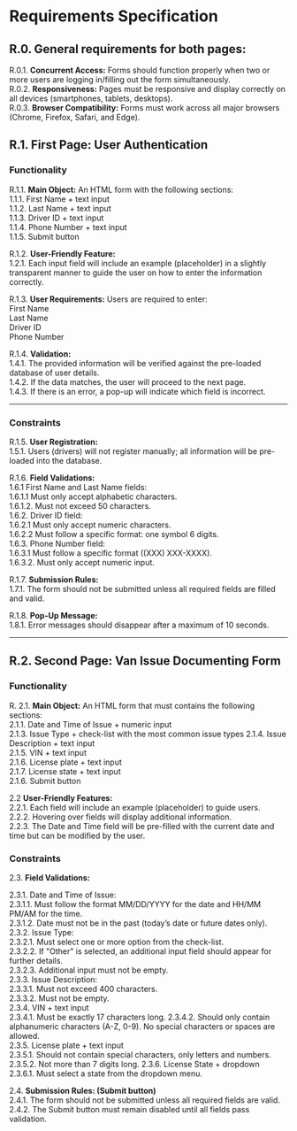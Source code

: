 # Requirements Specification

## R.0.   General requirements for both pages:   
R.0.1. **Concurrent Access:**  Forms should function properly when two or more users are logging in/filling out the form simultaneously.  
R.0.2. **Responsiveness:** Pages must be responsive and display correctly on all devices (smartphones, tablets, desktops).  
R.0.3. **Browser Compatibility:**  Forms must work across all major browsers (Chrome, Firefox, Safari, and Edge).  

## R.1. First Page: User Authentication  

### Functionality
R.1.1. **Main Object:** An HTML form with the following sections:  
        1.1.1. First Name + text input   
        1.1.2. Last Name   + text input  
        1.1.3. Driver ID + text input  
        1.1.4. Phone Number + text input  
        1.1.5. Submit button  

R.1.2. **User-Friendly Feature:**  
    1.2.1. Each input field will include an example (placeholder) in a slightly transparent manner to guide the user on how to enter the information correctly.  

R.1.3. **User Requirements:**  Users are required to enter:   
      First Name    
      Last Name  
      Driver ID  
      Phone Number  

R.1.4. **Validation:**     
   1.4.1. The provided information will be verified against the pre-loaded database of user details.  
   1.4.2. If the data matches, the user will proceed to the next page.  
   1.4.3. If there is an error, a pop-up will indicate which field is incorrect.  


---


### Constraints

R.1.5. **User Registration:**    
    1.5.1. Users (drivers) will not register manually; all information will be pre-loaded into the database.  

R.1.6. **Field Validations:**  
      1.6.1 First Name and Last Name fields:   
      1.6.1.1 Must only accept alphabetic characters.  
      1.6.1.2. Must not exceed 50 characters.  
      1.6.2. Driver ID field:        
      1.6.2.1 Must only accept numeric characters.  
      1.6.2.2 Must follow a specific format: one symbol 6 digits.  
      1.6.3. Phone Number field:       
      1.6.3.1 Must follow a specific format ((XXX) XXX-XXXX).  
      1.6.3.2. Must only accept numeric input.  

R.1.7. **Submission Rules:**  
    1.7.1. The form should not be submitted unless all required fields are filled and valid.  

R.1.8. **Pop-Up Message:**  
    1.8.1. Error messages should disappear after a maximum of 10 seconds.  

---

## R.2. Second Page: Van Issue Documenting Form

### Functionality

R. 2.1. **Main Object:** An HTML form that must contains the following sections:  
      2.1.1. Date and Time of Issue + numeric input  
      2.1.3. Issue Type + check-list with the most common issue types
      2.1.4. Issue Description + text input  
      2.1.5. VIN + text input  
      2.1.6. License plate + text input  
      2.1.7. License state + text input  
      2.1.6. Submit button  

2.2 **User-Friendly Features:**  
   2.2.1. Each field will include an example (placeholder) to guide users.  
   2.2.2. Hovering over fields will display additional information.  
   2.2.3. The Date and Time field will be pre-filled with the current date and time but can be modified by the user.  

### Constraints

2.3. **Field Validations:**  

2.3.1. Date and Time of Issue:  
      2.3.1.1. Must follow the format MM/DD/YYYY for the date and HH/MM PM/AM for the time.  
      2.3.1.2. Date must not be in the past (today’s date or future dates only).       
2.3.2. Issue Type:  
     2.3.2.1. Must select one or more option from the check-list.  
     2.3.2.2. If "Other" is selected, an additional input field should appear for further details.  
     2.3.2.3. Additional input must not be empty.  
2.3.3. Issue Description:  
     2.3.3.1. Must not exceed 400 characters.  
     2.3.3.2. Must not be empty.  
2.3.4. VIN + text input  
     2.3.4.1. Must be exactly 17 characters long. 
     2.3.4.2. Should only contain alphanumeric characters (A-Z, 0-9). No special characters or spaces are allowed.  
2.3.5. License plate + text input  
     2.3.5.1. Should not contain special characters, only letters and numbers.
     2.3.5.2. Not more than 7 digits long.
2.3.6. License State + dropdown  
     2.3.6.1. Must select a state from the dropdown menu.
     
2.4. **Submission Rules: (Submit button)**  
   2.4.1. The form should not be submitted unless all required fields are valid.  
   2.4.2. The Submit button must remain disabled until all fields pass validation.  
